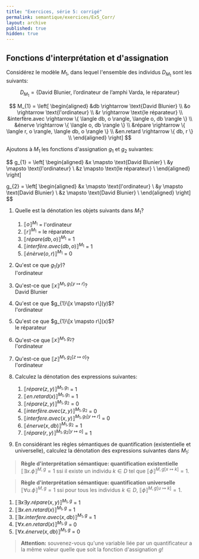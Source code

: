 ```yaml
---
title: "Exercices, série 5: corrigé"
permalink: semantique/exercices/Ex5_Corr/
layout: archive
published: true
hidden: true
---
```


## Fonctions d'interprétation et d'assignation

Considérez le modèle $M_{1}$, dans lequel l'ensemble des individus $D_{M_{1}}$ sont les suivants:

$$
D_{M_{1}} = \{ \text{David Blunier, l'ordinateur de l'amphi Varda, le réparateur}
\}
$$

$$
M_{1} =
\left[ \begin{aligned}
  &db \rightarrow \text{David Blunier} \\
  &o \rightarrow \text{l'ordinateur} \\
  &r \rightarrow \text{le réparateur} \\
  &interfère.avec \rightarrow \{ \langle db, o \rangle, \langle o, db \rangle \} \\
  &énerve \rightarrow \{ \langle o, db \rangle \} \\
  &répare \rightarrow \{ \langle r, o \rangle, \langle db, o \rangle \} \\
  &en.retard \rightarrow \{ db, r \} \\
\end{aligned} \right]
$$

Ajoutons à $M_{1}$ les fonctions d'assignation $g_{1}$ et $g_{2}$ suivantes:

$$
g_{1} =
\left[ \begin{aligned}
  &x \mapsto \text{David Blunier} \\
  &y \mapsto \text{l'ordinateur} \\
  &z \mapsto \text{le réparateur} \\
\end{aligned} \right]

g_{2} =
\left[ \begin{aligned}
  &x \mapsto \text{l'ordinateur} \\
  &y \mapsto \text{David Blunier} \\
  &z \mapsto \text{David Blunier} \\
\end{aligned} \right]
$$

1. Quelle est la dénotation les objets suivants dans $M_{1}$?
   1. $\llbracket o \rrbracket^{M_{1}}$ = l'ordinateur
   2. $\llbracket r \rrbracket^{M_{1}}$ = le réparateur
   3. $\llbracket répare(db,o) \rrbracket^{M_{1}}$ = 1
   4. $\llbracket interfère.avec(db, o) \rrbracket^{M_{1}}$ = 1
   5. $\llbracket énèrve(o, r) \rrbracket^{M_{1}}$ = 0

2. Qu'est ce que $g_{1}(y)$?  
   l'ordinateur
3. Qu'est-ce que $\llbracket x \rrbracket^{M_{1}, g{_{1}}[y \mapsto r]}$?  
   David Blunier
4. Qu'est ce que $g_{1}\[x \mapsto r\](y)$?  
   l'ordinateur
5. Qu'est ce que $g_{1}\[x \mapsto r\](x)$?  
   le réparateur
6. Qu'est-ce que $\llbracket x \rrbracket^{M_{1}, g_{2}}$?  
   l'ordinateur
7. Qu'est-ce que $\llbracket z \rrbracket^{M_{1}, g{_{2}}[z \mapsto o]}$?  
   l'ordinateur

8. Calculez la dénotation des expressions suivantes:
   1. $\llbracket répare(z,y) \rrbracket^{M_{1}, g_{1}}$ = 1
   2. $\llbracket en.retard(x) \rrbracket^{M_{1}, g_{1}}$ = 1
   3.  $\llbracket répare(z,y) \rrbracket^{M_{1}, g_{2}}$ = 0
   4.  $\llbracket interfère.avec(z,y) \rrbracket^{M_{1}, g_{2}}$ = 0
   5.  $\llbracket interfere.avec(x,y) \rrbracket^{M_{1}, g_{1}[y \mapsto r]}$ = 0
   6.  $\llbracket énerve(x,db) \rrbracket^{M_{1}, g_{2}}$ = 1
   7.  $\llbracket répare(r,y) \rrbracket^{M_{1}, g{_{2}}[y \mapsto o]}$ = 1

9.  En considérant les règles sémantiques de quantification (existentielle et universelle), calculez la dénotation des expressions suivantes dans $M_{1}$:

> **Règle d'interprétation sémantique: quantification existentielle**
> $\llbracket \exists x. \phi \rrbracket^{M, g} = 1$ ssi il existe un individu $k \in D$ tel que $\llbracket \phi \rrbracket^{M, g[x \mapsto k]} = 1$.

> **Règle d'interprétation sémantique: quantification universelle**
> $\llbracket \forall u. \phi \rrbracket^{M, g} = 1$ ssi pour tous les individus $k \in D$, $\llbracket \phi \rrbracket^{M, g[u \mapsto k]} = 1$.

1. $\llbracket \exists x \exists y. répare(x,y) \rrbracket^{M_{1}, g}$ = 1
2. $\llbracket \exists x. en.retard(x) \rrbracket^{M_{1}, g}$ = 1
3. $\llbracket \exists x. interfere.avec(x,db) \rrbracket^{M_{1}, g}$ = 1
4. $\llbracket \forall x. en.retard(x) \rrbracket^{M_{1}, g}$ = 0
5. $\llbracket \forall x. énerve(x,db) \rrbracket^{M_{1}, g}$ = 0

> **Attention:** souvenez-vous qu'une variable liée par un quantificateur a la même valeur quelle que soit la fonction d'assignation $g$!
